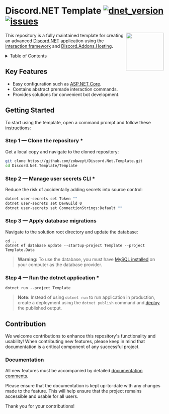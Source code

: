 # Discord.NET Template [![dnet_version](https://img.shields.io/myget/discord-net/v/Discord.Net)](https://discordnet.dev/) [![issues](https://img.shields.io/github/issues/zobweyt/Discord.NET-Template)](https://github.com/zobweyt/Discord.NET-Template/issues)

<img src="https://user-images.githubusercontent.com/98274273/187032105-316cf322-c431-4a46-a14a-1de50123aa30.png" align="right" width="120" height="120">

This repository is a fully maintained template for creating an advanced [Discord.NET](https://github.com/discord-net/Discord.Net) application using the [interaction framework](https://discordnet.dev/faq/int_framework/framework.html) and [Discord.Addons.Hosting](https://github.com/Hawxy/Discord.Addons.Hosting).

<details>
  <summary>Table of Contents</summary>
  <ol>
    <li><a href="#key-features">Key Features</a></li>
    <li>
      <a href="#getting-started">Getting Started</a>
      <ul>
        <li><a href="#step-1--clone-the-repository">Step 1 — Clone the repository *</a></li>
        <li><a href="#step-2--manage-user-secrets-cli">Step 2 — Manage user secrets CLI *</a></li>
        <li><a href="#step-3--apply-database-migrations">Step 3 — Apply database migrations</a></li>
        <li><a href="#step-4--run-the-dotnet-application">Step 4 — Run the dotnet application *</a></li>
      </ul>
    </li>
    <li>
      <a href="#contribution">Contribution</a>
      <ul>
        <li><a href="#documentation">Documentation</a></li>
      </ul>
    </li>
  </ol>
</details>



## Key Features
* Easy configuration such as [ASP.NET Core](https://docs.microsoft.com/aspnet/core/introduction-to-aspnet-core).
* Contains abstract premade interaction commands.
* Provides solutions for convenient bot development.



## Getting Started

To start using the template, open a command prompt and follow these instructions:



### Step 1 — Clone the repository *

Get a local copy and navigate to the cloned repository:

```sh
git clone https://github.com/zobweyt/Discord.Net.Template.git
cd Discord.Net.Template/Template
```



### Step 2 — Manage user secrets CLI *

Reduce the risk of accidentally adding secrets into source control:

```sh
dotnet user-secrets set Token ""
dotnet user-secrets set DevGuild 0
dotnet user-secrets set ConnectionStrings:Default ""
```



### Step 3 — Apply database migrations

Navigate to the solution root directory and update the database:

```
cd ..
dotnet ef database update --startup-project Template --project Template.Data
```

> **Warning:**
To use the database, you must have [MySQL installed](https://dev.mysql.com/downloads/installer/) on your computer as the database provider.



### Step 4 — Run the dotnet application *


```
dotnet run --project Template
```

> **Note:**
Instead of using `dotnet run` to run application in production, create a deployment using the `dotnet publish` command and [deploy](https://discordnet.dev/guides/deployment/deployment.html) the published output.



## Contribution

We welcome contributions to enhance this repository's functionality and usability! When contributing new features, please keep in mind that documentation is a critical component of any successful project.

### Documentation

All new features must be accompanied by detailed [documentation comments](https://learn.microsoft.com/en-us/dotnet/csharp/language-reference/xmldoc/).

Please ensure that the documentation is kept up-to-date with any changes made to the feature. This will help ensure that the project remains accessible and usable for all users.

Thank you for your contributions!
